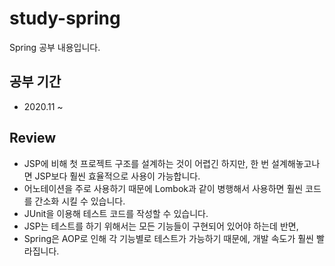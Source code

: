 # study-spring
Spring 공부 내용입니다.

## 공부 기간
- 2020.11 ~ 

## Review
- JSP에 비해 첫 프로젝트 구조를 설계하는 것이 어렵긴 하지만, 한 번 설계해놓고나면 JSP보다 훨씬 효율적으로 사용이 가능합니다.
- 어노테이션을 주로 사용하기 때문에 Lombok과 같이 병행해서 사용하면 훨씬 코드를 간소화 시킬 수 있습니다.
- JUnit을 이용해 테스트 코드를 작성할 수 있습니다.
- JSP는 테스트를 하기 위해서는 모든 기능들이 구현되어 있어야 하는데 반면,
- Spring은 AOP로 인해 각 기능별로 테스트가 가능하기 때문에, 개발 속도가 훨씬 빨라집니다.
